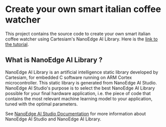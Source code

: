 # Create your own smart italian coffee watcher
This project contains the source code to create your own smart italian coffee watcher using Cartesiam's NanoEdge AI Library.
Here is the [link to the tutorial](https://cartesiam-neai-docs.readthedocs-hosted.com/tutorials/coffee/coffee.html).

## What is NanoEdge AI Library ?
NanoEdge AI Library is an artificial intelligence static library developed by Cartesiam, for embedded C software running on ARM Cortex microcontroller. This static library is generated from NanoEdge AI Studio.
NanoEdge AI Studio's purpose is to select the best NanoEdge AI Library possible for your final hardware application, i.e. the piece of code that contains the most relevant machine learning model to your application, tuned with the optimal parameters.

See [NanoEdge AI Studio Documentation](https://cartesiam-neai-docs.readthedocs-hosted.com/) for more information about NanoEdge AI Studio and NanoEdge AI Library.
